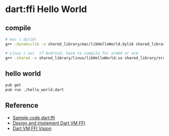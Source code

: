 # dart:ffi Hello World

## compile
```sh
# mac (.dylib)
g++ -dynamiclib -o shared_library/mac/libHelloWorld.dylib shared_library/src/hello_world.cpp

# Linux (.so)  if Android, have to compile for arm64 or arm
g++ -shared -o shared_library/linux/libHelloWorld.so shared_library/src/hello_world.cpp
```

## hello world
```sh
pub get
pub run ./hello_world.dart
```

## Reference
* [Sample code dart:ffi](https://github.com/dart-lang/sdk/tree/master/samples/ffi/sqlite)
* [Design and implement Dart VM FFI](https://github.com/dart-lang/sdk/issues/34452)
* [Dart VM FFI Vision](https://gist.github.com/mraleph/2582b57737711da40262fad71215d62e)
